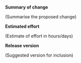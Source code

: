 **Summary of change**

(Summarise the proposed change)


**Estimated effort**

(Estimate of effort in hours/days)


**Release version**

(Suggested version for inclusion)

